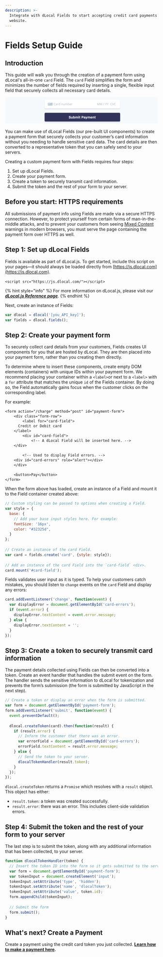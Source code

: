 ```yaml
---
description: >-
  Integrate with dLocal Fields to start accepting credit card payments on your
  website.
---
```


# Fields Setup Guide

## Introduction

This guide will walk you through the creation of a payment form using dLocal's all-in-one `card` Field. The `card` Field simplifies the form and minimizes the number of fields required by inserting a single, flexible input field that securely collects all necessary card details.

![The &amp;lt;card&amp;gt; Field above a payment button.](../../.gitbook/assets/image%20%284%29.png)

You can make use of dLocal Fields \(our pre-built UI components\) to create a payment form that securely collects your customer’s card information without you needing to handle sensitive card data. The card details are then converted to a representative token that you can safely send to your servers.

Creating a custom payment form with Fields requires four steps:

1. Set up dLocal Fields.
2. Create your payment form.
3. Create a token to securely transmit card information.
4. Submit the token and the rest of your form to your server.

## Before you start: **HTTPS requirements**

All submissions of payment info using Fields are made via a secure HTTPS connection. However, to protect yourself from certain forms of man-in-the-middle attacks, and to prevent your customers from seeing [Mixed Content](https://developers.google.com/web/fundamentals/security/prevent-mixed-content/what-is-mixed-content) warnings in modern browsers, you must serve the page containing the payment form over HTTPS as well.

## Step 1: Set up dLocal Fields

Fields is available as part of dLocal.js. To get started, include this script on your pages—it should always be loaded directly from [https://js.dlocal.com](https://js.dlocal.com).

`<script src="https://js.dlocal.com/"></script>`

{% hint style="info" %}
For more information on dLocal.js, please visit our [_**dLocal.js Reference page**_](dlocal.js-reference.md).
{% endhint %}

Next, create an instance of Fields:

```javascript
var dlocal = dlocal('[you_API_key]');
var fields = dlocal.fields();
```

## Step 2: Create your payment form

To securely collect card details from your customers, Fields creates UI components for you that are hosted by dLocal. They are then placed into your payment form, rather than you creating them directly.

To determine where to insert these components, create empty DOM elements \(containers\) with unique IDs within your payment form. We recommend placing your container within a `<label>`or next to a `<label>` with a `for` attribute that matches the unique `id` of the Fields container. By doing so, the Field automatically gains focus when the customer clicks on the corresponding label.

For example:

```markup
<form action="/charge" method="post" id="payment-form">
    <div class="form-row">
        <label for="card-field">
      Credit or Debit card
    </label>
        <div id="card-field">
            <!-- A dLocal Field will be inserted here. -->
    </div>

        <!-- Used to display Field errors. -->
    <div id="card-errors" role="alert"></div>
    </div>

    <button>Pay</button>
</form>
```

When the form above has loaded, create an instance of a Field and mount it to the Field container created above:

```javascript
// Custom styling can be passed to options when creating a Field.
var style = {
  base: {
    // Add your base input styles here. For example:
    fontSize: '16px',
    color: "#32325d",
  }
};

// Create an instance of the card Field.
var card = fields.create('card', {style: style});

// Add an instance of the card Field into the `card-field` <div>.
card.mount('#card-field');
```

Fields validates user input as it is typed. To help your customers catch mistakes, you should listen to `change` events on the `card` Field and display any errors:

```javascript
card.addEventListener('change', function(event) {
  var displayError = document.getElementById('card-errors');
  if (event.error) {
    displayError.textContent = event.error.message;
  } else {
    displayError.textContent = '';
  }
});
```

## Step 3: Create a token to securely transmit card information

The payment details collected using Fields can then be converted into a token. Create an event handler that handles the submit event on the form. The handler sends the sensitive information to dLocal for tokenization and prevents the form’s submission \(the form is submitted by JavaScript in the next step\).

```javascript
// Create a token or display an error when the form is submitted.
var form = document.getElementById('payment-form');
form.addEventListener('submit', function(event) {
  event.preventDefault();

  dlocal.createToken(card).then(function(result) {
    if (result.error) {
      // Inform the customer that there was an error.
      var errorField = document.getElementById('card-errors');
      errorField.textContent = result.error.message;
    } else {
      // Send the token to your server.
      dlocalTokenHandler(result.token);
    }
  });
});
```

`dlocal.createToken` returns a `Promise` which resolves with a `result` object. This object has either:

* `result.token`: a token was created successfully.
* `result.error`: there was an error. This includes client-side validation errors.

## Step 4: Submit the token and the rest of your form to your server

The last step is to submit the token, along with any additional information that has been collected, to your server.

```javascript
function dlocalTokenHandler(token) {
  // Insert the token ID into the form so it gets submitted to the server
  var form = document.getElementById('payment-form');
  var tokenInput = document.createElement('input');
  tokenInput.setAttribute('type', 'hidden');
  tokenInput.setAttribute('name', 'dlocalToken');
  tokenInput.setAttribute('value', token.id);
  form.appendChild(tokenInput);

  // Submit the form
  form.submit();
}
```

## What's next? Create a Payment

Create a payment using the credit card token you just collected. [**Learn how to make a payment here**](../../api-documentation/payins-api-reference/payments.md#create-a-payment)**.**



